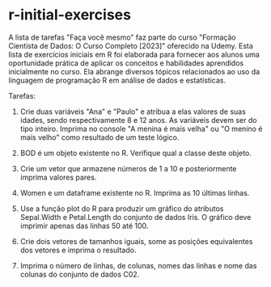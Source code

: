 # r-initial-exercises

A lista de tarefas "Faça você mesmo" faz parte do curso "Formação Cientista de Dados: O Curso Completo [2023]" oferecido na Udemy. 
Esta lista de exercícios iniciais em R foi elaborada para fornecer aos alunos uma oportunidade prática de aplicar os conceitos e 
habilidades aprendidos inicialmente no curso. Ela abrange diversos tópicos relacionados ao uso da linguagem de programação R em análise de 
dados e estatísticas.

Tarefas:

1. Crie duas variáveis "Ana" e "Paulo" e atribua a elas valores de suas idades, sendo respectivamente 8 e 12 anos. As variáveis devem ser do tipo inteiro. Imprima no console "A menina é mais velha" ou "O menino é mais velho" como resultado de um teste lógico.

2. BOD é um objeto existente no R. Verifique qual a classe deste objeto.

3. Crie um vetor que armazene números de 1 a 10 e posteriormente imprima valores pares.

4. Women e um dataframe existente no R. Imprima as 10 últimas linhas.

5. Use a função plot do R para produzir um gráfico do atributos Sepal.Width e Petal.Length do conjunto de dados Iris. O gráfico deve imprimir apenas das linhas 50 até 100.

6. Crie dois vetores de tamanhos iguais, some as posições equivalentes dos vetores e imprima o resultado.

7. Imprima o número de linhas, de colunas, nomes das linhas e nome das colunas do conjunto de dados C02.
